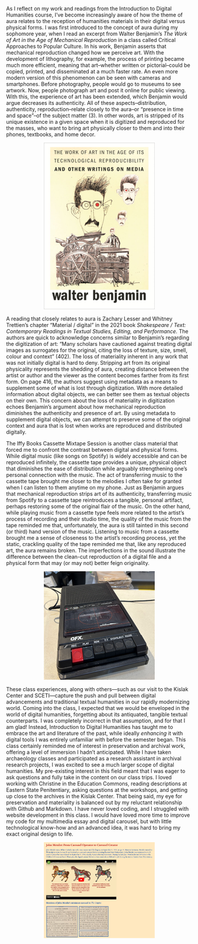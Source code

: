   As I reflect on my work and readings from the Introduction to Digital Humanities course, I’ve become increasingly aware of how the theme of aura relates to the reception of humanities materials in their digital versus physical forms. I was first introduced to the concept of aura during my sophomore year, when I read an excerpt from Walter Benjamin’s *The Work of Art in the Age of Mechanical Reproduction* in a class called Critical Approaches to Popular Culture. In his work, Benjamin asserts that mechanical reproduction changed how we perceive art. With the development of lithography, for example, the process of printing became much more efficient, meaning that art–whether written or pictorial–could be copied, printed, and disseminated at a much faster rate. An even more modern version of this phenomenon can be seen with cameras and smartphones. Before photography, people would go to museums to see artwork. Now, people photograph art and post it online for public viewing. With this, the experience of art has been extended, which Benjamin would argue decreases its authenticity. All of these aspects–distribution, authenticity, reproduction–relate closely to the aura–or “presence in time and space”–of the subject matter (3). In other words, art is stripped of its unique existence in a given space when it is digitized and reproduced for the masses, who want to bring art physically closer to them and into their phones, textbooks, and home decor. 
  
<p align="center">
  <img src="walterbenjamin.jpeg" alt="The Work of Art in the Age of Mechanical Reproduction" width="300">
</p>


  A reading that closely relates to aura is Zachary Lesser and Whitney Trettien’s chapter “Material / digital” in the 2021 book *Shakespeare / Text: Contemporary Readings in Textual Studies, Editing, and Performance.* The authors are quick to acknowledge concerns similar to Benjamin’s regarding the digitization of art: “Many scholars have cautioned against treating digital images as surrogates for the original, citing the loss of texture, size, smell, colour and context” (402). The loss of materiality inherent in any work that was not initially digital is hard to deny. Stripping art from its original physicality represents the shedding of aura, creating distance between the artist or author and the viewer as the content becomes farther from its first form. On page 416, the authors suggest using metadata as a means to supplement some of what is lost through digitization. With more detailed information about digital objects, we can better see them as textual objects on their own. This concern about the loss of materiality in digitization echoes Benjamin’s argument about how mechanical reproduction diminishes the authenticity and presence of art. By using metadata to supplement digital objects, we can attempt to preserve some of the original context and aura that is lost when works are reproduced and distributed digitally.
  
  The Iffy Books Cassette Mixtape Session is another class material that forced me to confront the contrast between digital and physical forms. While digital music (like songs on Spotify) is widely accessible and can be reproduced infinitely, the cassette tape provides a unique, physical object that diminishes the ease of distribution while arguably strengthening one’s personal connection with the music. The act of transferring music to the cassette tape brought me closer to the melodies I often take for granted when I can listen to them anytime on my phone. Just as Benjamin argues that mechanical reproduction strips art of its authenticity, transferring music from Spotify to a cassette tape reintroduces a tangible, personal artifact, perhaps restoring some of the original flair of the music. On the other hand, while playing music from a cassette type feels more related to the artist’s process of recording and their studio time, the quality of the music from the tape reminded me that, unfortunately, the aura is still tainted in this second (or third) hand version of the music. Listening to music from a cassette brought me a sense of closeness to the artist’s recording process, yet the static, crackling quality of the tape reminded me that, like any reproduced art, the aura remains broken. The imperfections in the sound illustrate the difference between the clean-cut reproduction of a digital file and a physical form that may (or may not) better feign originality.

<p align="center">
  <img src="cassette.jpg" width="300">
</p>


  These class experiences, along with others—such as our visit to the Kislak Center and SCETI—capture the push and pull between digital advancements and traditional textual humanities in our rapidly modernizing world. Coming into the class, I expected that we would be enveloped in the world of digital humanities, forgetting about its antiquated, tangible textual counterparts. I was completely incorrect in that assumption, and for that I am glad! Instead, Introduction to Digital Humanities has taught me to embrace the art and literature of the past, while ideally *enhancing* it with digital tools I was entirely unfamiliar with before the semester began. This class certainly reminded me of interest in preservation and archival work, offering a level of immersion I hadn’t anticipated. While I have taken archaeology classes and participated as a research assistant in archival research projects, I was excited to see a much larger scope of digital humanities. My pre-existing interest in this field meant that I was eager to ask questions and fully take in the content on our class trips. I loved working with Christine in the Education Commons, reading descriptions at Eastern State Penitentiary, asking questions at the workshops, and getting up close to the archives in the Kislak Center. That being said, my eye for preservation and materiality is balanced out by my reluctant relationship with Github and Markdown. I have never loved coding, and I struggled with website development in this class. I would have loved more time to improve my code for my multimedia essay and digital carousel, but with little technological know-how and an advanced idea, it was hard to bring my exact original design to life. 

  <p align="center">
  <img src="download.jpeg" width="300">
</p>
